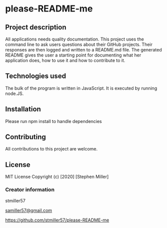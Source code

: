 # please-README-me
  ## Project description
  All applications needs quality documentation. This project uses the command line to ask users questions about their GitHub projects. Their responses are then logged and written to a README.md file. The generated README gives the user a starting point for documenting what her application does, how to use it and how to contribute to it. 
  ## Technologies used
   The bulk of the program is written in JavaScript. It is executed by running node.JS.
  ## Installation
  Please run npm install to handle dependencies
  ## Contributing
  All contributions to this project are welcome.
  ## License
  MIT License Copyright (c) [2020] [Stephen Miller]
  ### Creator information
  stmiller57

  samiller57@gmail.com

  https://github.com/stmiller57/please-README-me
  